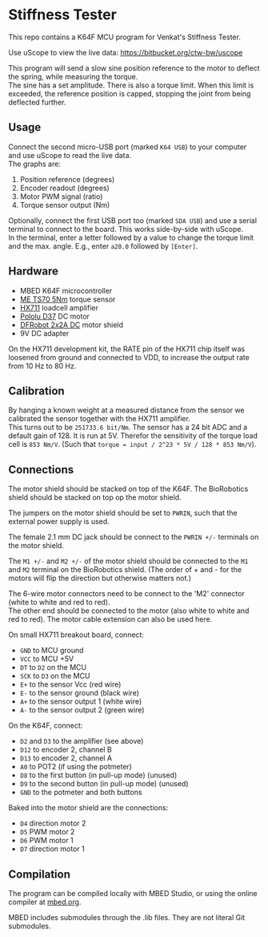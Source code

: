 # Stiffness Tester

This repo contains a K64F MCU program for Venkat's Stiffness Tester.

Use uScope to view the live data: https://bitbucket.org/ctw-bw/uscope

This program will send a slow sine position reference to the motor to deflect the spring, while measuring the torque.  
The sine has a set amplitude. There is also a torque limit. When this limit is exceeded, the reference position is capped, stopping the joint from being deflected further.

## Usage

Connect the second micro-USB port (marked `K64 USB`) to your computer and use uScope to read the live data.  
The graphs are:

 1. Position reference (degrees)
 2. Encoder readout (degrees)
 3. Motor PWM signal (ratio)
 4. Torque sensor output (Nm)

Optionally, connect the first USB port too (marked `SDA USB`) and use a serial terminal to connect to the board. This works side-by-side with uScope.  
In the terminal, enter a letter followed by a value to change the torque limit and the max. angle. E.g., enter `a20.0` followed by `[Enter]`.

## Hardware

 * MBED K64F microcontroller
 * [ME TS70 5Nm](https://www.me-systeme.de/shop/en/sensors/torque-sensors/ts/ts703) torque sensor
 * [HX711](https://www.otronic.nl/a-64988178/sensors/hx711-weegcel-versterker-module/) loadcell amplifier
 * [Pololu D37](https://www.pololu.com/product/4756) DC motor
 * [DFRobot 2x2A DC](https://www.dfrobot.com/product-69.html) motor shield
 * 9V DC adapter

On the HX711 development kit, the RATE pin of the HX711 chip itself was loosened from ground and connected to VDD, to increase the output rate from 10 Hz to 80 Hz.

## Calibration

By hanging a known weight at a measured distance from the sensor we calibrated the sensor together with the HX711 amplifier.  
This turns out to be `251733.6 bit/Nm`. The sensor has a 24 bit ADC and a default gain of 128. It is run at 5V. Therefor the sensitivity of the torque load cell is `853 Nm/V`. (Such that `torque = input / 2^23 * 5V / 128 * 853 Nm/V`).

## Connections

The motor shield should be stacked on top of the K64F. The BioRobotics shield should be stacked on top op the motor shield.

The jumpers on the motor shield should be set to `PWRIN`, such that the external power supply is used.

The female 2.1 mm DC jack should be connect to the `PWRIN +/-` terminals on the motor shield.

The `M1 +/-` and `M2 +/-` of the motor shield should be connected to the `M1` and `M2` terminal on the BioRobotics shield. (The order of + and - for the motors will flip the direction but otherwise matters not.)

The 6-wire motor connectors need to be connect to the 'M2' connector (white to white and red to red).  
The other end should be connected to the motor (also white to white and red to red). The motor cable extension can also be used here.

On small HX711 breakout board, connect:

 * `GND` to MCU ground
 * `VCC` to MCU +5V
 * `DT` to `D2` on the MCU
 * `SCK` to `D3` on the MCU
 * `E+` to the sensor Vcc (red wire)
 * `E-` to the sensor ground (black wire)
 * `A+` to the sensor output 1 (white wire)
 * `A-` to the sensor output 2 (green wire)

On the K64F, connect:

 * `D2` and `D3` to the amplifier (see above)
 * `D12` to encoder 2, channel B
 * `D13` to encoder 2, channel A
 * `A0` to POT2 (if using the potmeter)
 * `D8` to the first button (in pull-up mode) (unused)
 * `D9` to the second button (in pull-up mode) (unused)
 * `GND` to the potmeter and both buttons

Baked into the motor shield are the connections:

 * `D4` direction motor 2
 * `D5` PWM motor 2
 * `D6` PWM motor 1
 * `D7` direction motor 1

## Compilation

The program can be compiled locally with MBED Studio, or using the online compiler at [mbed.org](https://mbed.org).

MBED includes submodules through the .lib files. They are not literal Git submodules.
